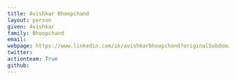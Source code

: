 ```yaml
---
title: Avishkar Bhoopchand
layout: person
given: Avishkar 
family: Bhoopchand
email: 
webpage: https://www.linkedin.com/in/avishkarbhoopchand?originalSubdomain=uk
twitter: 
actionteam: True
github: 
---
```


